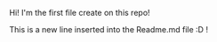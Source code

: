 Hi! I'm the first file create on this repo!

This is a new line inserted into the Readme.md file :D !